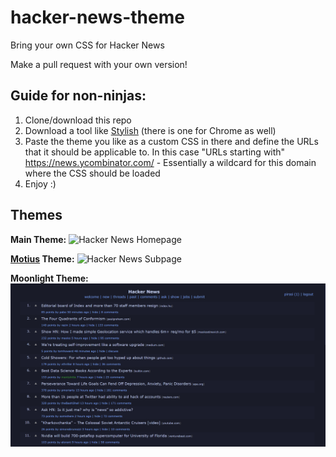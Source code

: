 # hacker-news-theme

Bring your own CSS for Hacker News

Make a pull request with your own version!

## Guide for non-ninjas:

1. Clone/download this repo
2. Download a tool like [Stylish](https://addons.mozilla.org/de/firefox/addon/stylish/) (there is one for Chrome as well)
3. Paste the theme you like as a custom CSS in there and define the URLs that it should be applicable to. In this case "URLs starting with" https://news.ycombinator.com/ - Essentially a wildcard for this domain where the CSS should be loaded
4. Enjoy :)

## Themes

**Main Theme:**
![Hacker News Homepage](screenshots/HackerNews_main.png?raw=true "Standard view")

**[Motius](https://www.motius.de/en/) Theme:**
![Hacker News Subpage](screenshots/HackerNews_motius.png?raw=true "Standard view")

**Moonlight Theme:**
![Hacker News Homepage](screenshots/HackerNews_moonlight.png?raw=true "Standard view")
